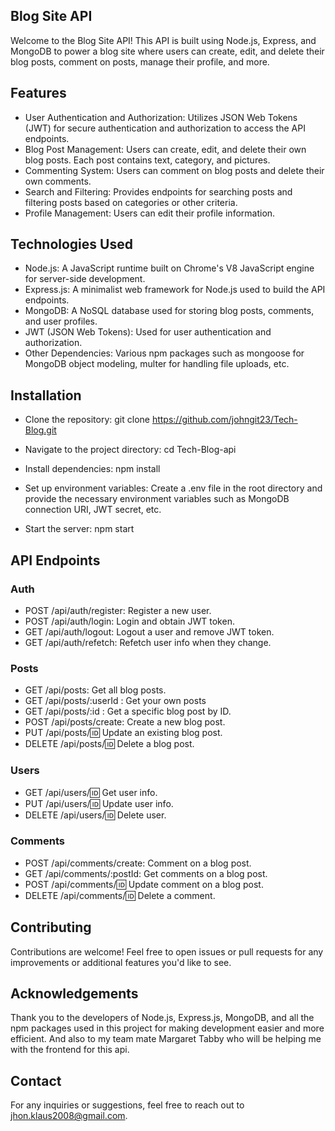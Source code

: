 ## Blog Site API

Welcome to the Blog Site API! This API is built using Node.js, Express, and MongoDB to power a blog site where users can create, edit, and delete their blog posts, comment on posts, manage their profile, and more.

## Features

- User Authentication and Authorization: Utilizes JSON Web Tokens (JWT) for secure authentication and authorization to access the API endpoints.
- Blog Post Management: Users can create, edit, and delete their own blog posts. Each post contains text, category, and pictures.
- Commenting System: Users can comment on blog posts and delete their own comments.
- Search and Filtering: Provides endpoints for searching posts and filtering posts based on categories or other criteria.
- Profile Management: Users can edit their profile information.

## Technologies Used

- Node.js: A JavaScript runtime built on Chrome's V8 JavaScript engine for server-side development.
- Express.js: A minimalist web framework for Node.js used to build the API endpoints.
- MongoDB: A NoSQL database used for storing blog posts, comments, and user profiles.
- JWT (JSON Web Tokens): Used for user authentication and authorization.
- Other Dependencies: Various npm packages such as mongoose for MongoDB object modeling, multer for handling file uploads, etc.

## Installation

- Clone the repository:
  git clone https://github.com/johngit23/Tech-Blog.git
- Navigate to the project directory:
  cd Tech-Blog-api
- Install dependencies:
  npm install
- Set up environment variables:
  Create a .env file in the root directory and provide the necessary environment variables such as MongoDB connection URI, JWT secret, etc.

- Start the server:
  npm start

## API Endpoints

### Auth

- POST /api/auth/register: Register a new user.
- POST /api/auth/login: Login and obtain JWT token.
- GET /api/auth/logout: Logout a user and remove JWT token.
- GET /api/auth/refetch: Refetch user info when they change.

### Posts

- GET /api/posts: Get all blog posts.
- GET /api/posts/:userId : Get your own posts
- GET /api/posts/:id : Get a specific blog post by ID.
- POST /api/posts/create: Create a new blog post.
- PUT /api/posts/:id: Update an existing blog post.
- DELETE /api/posts/:id: Delete a blog post.

### Users

- GET /api/users/:id: Get user info.
- PUT /api/users/:id: Update user info.
- DELETE /api/users/:id: Delete user.

### Comments

- POST /api/comments/create: Comment on a blog post.
- GET /api/comments/:postId: Get comments on a blog post.
- POST /api/comments/:id: Update comment on a blog post.
- DELETE /api/comments/:id: Delete a comment.

## Contributing

Contributions are welcome! Feel free to open issues or pull requests for any improvements or additional features you'd like to see.

## Acknowledgements

Thank you to the developers of Node.js, Express.js, MongoDB, and all the npm packages used in this project for making development easier and more efficient. And also to my team mate Margaret Tabby who will be helping me with the frontend for this api.

## Contact
For any inquiries or suggestions, feel free to reach out to jhon.klaus2008@gmail.com.
